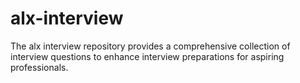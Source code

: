 # alx-interview
The alx interview repository provides a comprehensive collection of interview questions to enhance interview preparations for aspiring professionals.
